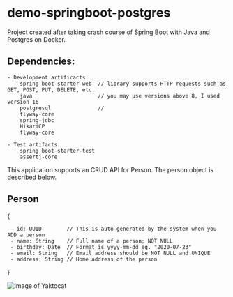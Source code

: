 # demo-springboot-postgres
Project created after taking crash course of Spring Boot with Java and Postgres on Docker.

Dependencies:
------------
    - Development artificacts:
        spring-boot-starter-web  // library supports HTTP requests such as GET, POST, PUT, DELETE, etc.
        java                     // you may use versions above 8, I used version 16
        postgresql               // 
        flyway-core
        spring-jdbc
        HikariCP
        flyway-core
    
    - Test artifacts:
        spring-boot-starter-test
        assertj-core
    


This application supports an CRUD API for Person. The person object is described below.

Person
----------
{

     - id: UUID        // This is auto-generated by the system when you ADD a person
     - name: String    // Full name of a person; NOT NULL
     - birthday: Date  // Format is yyyy-mm-dd eg. "2020-07-23"
     - email: String   // Email address should be NOT NULL and UNIQUE
     - address: String // Home address of the person

}



![Image of Yaktocat](https://octodex.github.com/images/yaktocat.png)
